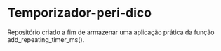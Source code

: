 # Temporizador-peri-dico
Repositório criado a fim de armazenar uma aplicação prática da função add_repeating_timer_ms().

